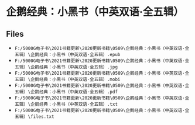 # 企鹅经典：小黑书（中英双语·全五辑）

## Files

- `F:/5000G电子书\2021书籍更新\2020更新书籍\0509\企鹅经典：小黑书（中英双语·全五辑）\企鹅经典：小黑书（中英双语·全五辑）.epub`
- `F:/5000G电子书\2021书籍更新\2020更新书籍\0509\企鹅经典：小黑书（中英双语·全五辑）\企鹅经典：小黑书（中英双语·全五辑）.jpg`
- `F:/5000G电子书\2021书籍更新\2020更新书籍\0509\企鹅经典：小黑书（中英双语·全五辑）\企鹅经典：小黑书（中英双语·全五辑）.mobi`
- `F:/5000G电子书\2021书籍更新\2020更新书籍\0509\企鹅经典：小黑书（中英双语·全五辑）\企鹅经典：小黑书（中英双语·全五辑）.pdf`
- `F:/5000G电子书\2021书籍更新\2020更新书籍\0509\企鹅经典：小黑书（中英双语·全五辑）\企鹅经典：小黑书（中英双语·全五辑）.txt`
- `F:/5000G电子书\2021书籍更新\2020更新书籍\0509\企鹅经典：小黑书（中英双语·全五辑）\files.txt`
